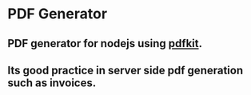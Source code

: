 # PDF Generator

## PDF generator for nodejs using [pdfkit](https://www.npmjs.com/package/pdfkit).

## Its good practice in server side pdf generation such as invoices.

